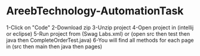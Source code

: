# AreebTechnology-AutomationTask
1-Click on "Code" 
2-Download zip
3-Unzip project
4-Open project in (intellij or eclipse)
5-Run project from (Swag Labs.xml) or (open src then test then java then CompleteOrderTest.java)
6-You will find all methods for each page in (src then main then java then pages)
